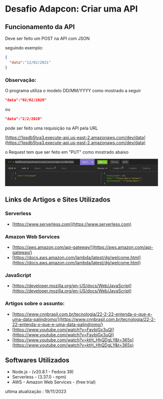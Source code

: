 # Desafio Adapcon: Criar uma API

## Funcionamento da API

Deve ser feito um POST na API com JSON

seguindo exemplo:
```json
{
  "data":"12/02/2021"
}
```

### Observação:
O programa utiliza o modelo DD/MM/YYYY como mostrado a seguir

```json
"data":"02/02/2020"
```
ou
```json
"data":"2/2/2020"
```



pode ser feito uma requisição na API pela URL

[https://1qsdb5tya3.execute-api.us-east-2.amazonaws.com/dev/data](https://1qsdb5tya3.execute-api.us-east-2.amazonaws.com/dev/data)

o Request tem que ser feito em "PUT" como mostrado abaixo

![Alt text](assents/image.png)

## Links de Artigos e Sites Utilizados
### Serverless
* [https://www.serverless.com](https://www.serverless.com)

### Amazon Web Services
* [https://aws.amazon.com/api-gateway/](https://aws.amazon.com/api-gateway/)
* [https://docs.aws.amazon.com/lambda/latest/dg/welcome.html](https://docs.aws.amazon.com/lambda/latest/dg/welcome.html)

### JavaScript
* [https://developer.mozilla.org/en-US/docs/Web/JavaScript](https://developer.mozilla.org/en-US/docs/Web/JavaScript)

### Artigos sobre o assunto:
* [https://www.cnnbrasil.com.br/tecnologia/22-2-22-entenda-o-que-e-uma-data-palindromo/](https://www.cnnbrasil.com.br/tecnologia/22-2-22-entenda-o-que-e-uma-data-palindromo/)
* [https://www.youtube.com/watch?v=FaybjGx3uQI](https://www.youtube.com/watch?v=FaybjGx3uQI)
* [https://www.youtube.com/watch?v=ktH_HhQDgLY&t=365s](https://www.youtube.com/watch?v=ktH_HhQDgLY&t=365s)

## Softwares Utilizados
* Node.js - (v20.8.1 - Fedora 39)
* Serverless - (3.37.0 - npm)
* AWS - Amazon Web Services - (free trial)

ultima atualização : 19/11/2023